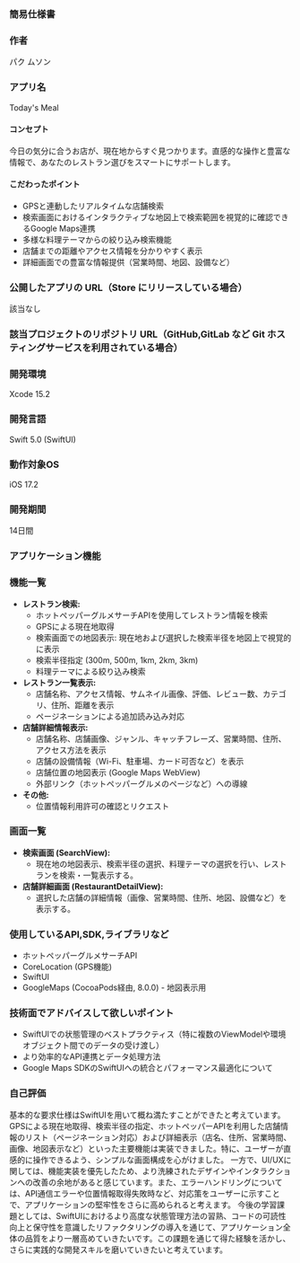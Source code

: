 ### 簡易仕様書

### 作者
パク ムソン

### アプリ名
Today's Meal

#### コンセプト
今日の気分に合うお店が、現在地からすぐ見つかります。直感的な操作と豊富な情報で、あなたのレストラン選びをスマートにサポートします。

#### こだわったポイント
-   GPSと連動したリアルタイムな店舗検索
-   検索画面におけるインタラクティブな地図上で検索範囲を視覚的に確認できるGoogle Maps連携
-   多様な料理テーマからの絞り込み検索機能
-   店舗までの距離やアクセス情報を分かりやすく表示
-   詳細画面での豊富な情報提供（営業時間、地図、設備など）

### 公開したアプリの URL（Store にリリースしている場合）
該当なし

### 該当プロジェクトのリポジトリ URL（GitHub,GitLab など Git ホスティングサービスを利用されている場合）


### 開発環境
Xcode 15.2

### 開発言語
Swift 5.0 (SwiftUI)

### 動作対象OS
iOS 17.2

### 開発期間
14日間

### アプリケーション機能

### 機能一覧
-   **レストラン検索:**
    -   ホットペッパーグルメサーチAPIを使用してレストラン情報を検索
    -   GPSによる現在地取得
    -   検索画面での地図表示: 現在地および選択した検索半径を地図上で視覚的に表示
    -   検索半径指定 (300m, 500m, 1km, 2km, 3km)
    -   料理テーマによる絞り込み検索
-   **レストラン一覧表示:**
    -   店舗名称、アクセス情報、サムネイル画像、評価、レビュー数、カテゴリ、住所、距離を表示
    -   ページネーションによる追加読み込み対応
-   **店舗詳細情報表示:**
    -   店舗名称、店舗画像、ジャンル、キャッチフレーズ、営業時間、住所、アクセス方法を表示
    -   店舗の設備情報（Wi-Fi、駐車場、カード可否など）を表示
    -   店舗位置の地図表示 (Google Maps WebView)
    -   外部リンク（ホットペッパーグルメのページなど）への導線
-   **その他:**
    -   位置情報利用許可の確認とリクエスト

### 画面一覧
-   **検索画面 (SearchView):**
    -   現在地の地図表示、検索半径の選択、料理テーマの選択を行い、レストランを検索・一覧表示する。
-   **店舗詳細画面 (RestaurantDetailView):**
    -   選択した店舗の詳細情報（画像、営業時間、住所、地図、設備など）を表示する。

### 使用しているAPI,SDK,ライブラリなど
-   ホットペッパーグルメサーチAPI
-   CoreLocation (GPS機能)
-   SwiftUI
-   GoogleMaps (CocoaPods経由, 8.0.0) - 地図表示用

### 技術面でアドバイスして欲しいポイント
-   SwiftUIでの状態管理のベストプラクティス（特に複数のViewModelや環境オブジェクト間でのデータの受け渡し）
-   より効率的なAPI連携とデータ処理方法
-   Google Maps SDKのSwiftUIへの統合とパフォーマンス最適化について

### 自己評価
基本的な要求仕様はSwiftUIを用いて概ね満たすことができたと考えています。GPSによる現在地取得、検索半径の指定、ホットペッパーAPIを利用した店舗情報のリスト（ページネーション対応）および詳細表示（店名、住所、営業時間、画像、地図表示など）といった主要機能は実装できました。特に、ユーザーが直感的に操作できるよう、シンプルな画面構成を心がけました。
一方で、UI/UXに関しては、機能実装を優先したため、より洗練されたデザインやインタラクションへの改善の余地があると感じています。また、エラーハンドリングについては、API通信エラーや位置情報取得失敗時など、対応策をユーザーに示すことで、アプリケーションの堅牢性をさらに高められると考えます。
今後の学習課題としては、SwiftUIにおけるより高度な状態管理方法の習熟、コードの可読性向上と保守性を意識したリファクタリングの導入を通じて、アプリケーション全体の品質をより一層高めていきたいです。この課題を通じて得た経験を活かし、さらに実践的な開発スキルを磨いていきたいと考えています。
